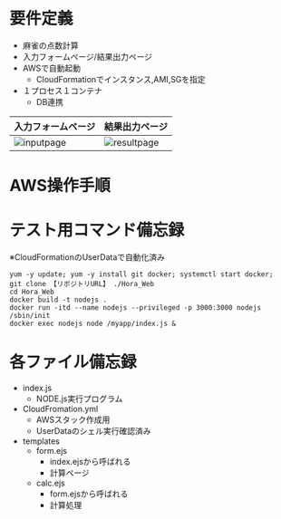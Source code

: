 # 要件定義

- 麻雀の点数計算
- 入力フォームページ/結果出力ページ
- AWSで自動起動
	- CloudFormationでインスタンス,AMI,SGを指定
- １プロセス１コンテナ
	- DB連携

|入力フォームページ|結果出力ページ|
|----|----|
|![inputpage](https://user-images.githubusercontent.com/53789788/87041052-9b6a3580-c22c-11ea-9f82-055657a0cfbc.png)|![resultpage](https://user-images.githubusercontent.com/53789788/87041092-aae97e80-c22c-11ea-87d8-d7cea8c18123.png)|


# AWS操作手順

# テスト用コマンド備忘録
※CloudFormationのUserDataで自動化済み

```
yum -y update; yum -y install git docker; systemctl start docker;
git clone 【リポジトリURL】 ./Hora_Web
cd Hora_Web
docker build -t nodejs .
docker run -itd --name nodejs --privileged -p 3000:3000 nodejs /sbin/init
docker exec nodejs node /myapp/index.js &
```

# 各ファイル備忘録

- index.js
	- NODE.js実行プログラム
- CloudFromation.yml
	- AWSスタック作成用
	- UserDataのシェル実行確認済み
- templates
	- form.ejs
		- index.ejsから呼ばれる
		- 計算ページ
	- calc.ejs
		- form.ejsから呼ばれる
		- 計算処理
